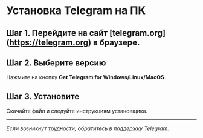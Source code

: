 # Установка Telegram на ПК

## Шаг 1. Перейдите на сайт [telegram.org] (https://telegram.org) в браузере.

## Шаг 2. Выберите версию
Нажмите на кнопку **Get Telegram for Windows/Linux/MacOS**.

## Шаг 3. Установите 
Скачайте файл и следуйте инструкциям установщика.

---
_Если возникнут трудности, обратитесь в поддержку Telegram._
